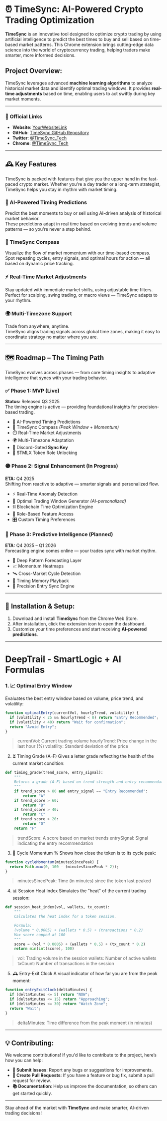 # **⏰ TimeSync: AI-Powered Crypto Trading Optimization**

**TimeSync** is an innovative tool designed to optimize crypto trading by using artificial intelligence to predict the best times to buy and sell based on time-based market patterns. This Chrome extension brings cutting-edge data science into the world of cryptocurrency trading, helping traders make smarter, more informed decisions.

## **Project Overview:**

TimeSync leverages advanced **machine learning algorithms** to analyze historical market data and identify optimal trading windows. It provides **real-time adjustments** based on time, enabling users to act swiftly during key market moments.

---
### 📎 **Official Links**

- **Website**: [YourWebsiteLink](https://timelytics.app)
- **GitHub**: [TimeSync GitHub Repository](https://github.com/Timelytics/Timelytics)
- **Twitter**: [@TimeSync_Tech](https://twitter.com/Timelytics)
- **Chrome**: [@TimeSync_Tech](https://chromewebstore.google.com/detail/timelytics/bhncojenjfkjhaaldbfgmlpiammgfeil)
---

## 🕰️ Key Features

TimeSync is packed with features that give you the upper hand in the fast-paced crypto market. Whether you're a day trader or a long-term strategist, TimeSync helps you stay in rhythm with market timing.

### 🤖 AI-Powered Timing Predictions  
Predict the best moments to buy or sell using AI-driven analysis of historical market behavior.  
These predictions adapt in real time based on evolving trends and volume patterns — so you're never a step behind.

### 🧭 TimeSync Compass  
Visualize the flow of market momentum with our time-based compass.  
Spot repeating cycles, entry signals, and optimal hours for action — all based on dynamic price tracking.

### ⚡ Real-Time Market Adjustments  
Stay updated with immediate market shifts, using adjustable time filters.  
Perfect for scalping, swing trading, or macro views — TimeSync adapts to your rhythm.

### 🌍 Multi-Timezone Support  
Trade from anywhere, anytime.  
TimeSync aligns trading signals across global time zones, making it easy to coordinate strategy no matter where you are.

---
## 🗺️ Roadmap – The Timing Path

TimeSync evolves across phases — from core timing insights to adaptive intelligence that syncs with your trading behavior.

### ✅ Phase 1: MVP (Live)  
**Status:** Released Q3 2025  
The timing engine is active — providing foundational insights for precision-based trading.

- 🧠 AI-Powered Timing Predictions  
- 🧭 TimeSync Compass *(Peak Window + Momentum)*  
- ⏱️ Real-Time Market Adjustments  
- 🌍 Multi-Timezone Adaptation  
- 🔐 Discord-Gated **Sync Key**  
- 💠 $TMLX Token Role Unlocking  

### 🟣 Phase 2: Signal Enhancement (In Progress)  
**ETA:** Q4 2025  
Shifting from reactive to adaptive — smarter signals and personalized flow.

- ⚡ Real-Time Anomaly Detection  
- 📅 Optimal Trading Window Generator *(AI-personalized)*  
- ⛓️ Blockchain Time Optimization Engine  
- 🧩 Role-Based Feature Access  
- 🎛️ Custom Timing Preferences  

### 🔴 Phase 3: Predictive Intelligence (Planned)  
**ETA:** Q4 2025 – Q1 2026  
Forecasting engine comes online — your trades sync with market rhythm.

- 🧠 Deep Pattern Forecasting Layer  
- 📈 Momentum Heatmaps  
- 🛰️ Cross-Market Cycle Detection  
- 🧬 Timing Memory Playback  
- 🧭 Precision Entry Sync Engine  

---

## **🔧 Installation & Setup:**

1. Download and install **TimeSync** from the Chrome Web Store.
2. After installation, click the extension icon to open the dashboard.
3. Customize your time preferences and start receiving **AI-powered predictions**.

---

# **DeepTrail** - SmartLogic + AI Formulas

### **1. 📈 Optimal Entry Window**

Evaluates the best entry window based on volume, price trend, and volatility:

```javascript
function optimalEntry(currentVol, hourlyTrend, volatility) {
  if (volatility < 25 && hourlyTrend < 0) return "Entry Recommended";
  if (volatility < 40) return "Wait for confirmation";
  return "Avoid Entry";
}
```
> currentVol: Current trading volume
> hourlyTrend: Price change in the last hour (%)
> volatility: Standard deviation of the price

2. ⏳ Timing Grade (A–F)
Gives a letter grade reflecting the health of the current market condition:
```python
def timing_grade(trend_score, entry_signal):
    """
    Returns a grade (A–F) based on trend strength and entry recommendation.
    """
    if trend_score > 80 and entry_signal == "Entry Recommended":
        return "A"
    if trend_score > 60:
        return "B"
    if trend_score > 40:
        return "C"
    if trend_score > 20:
        return "D"
    return "F"
```
> trendScore: A score based on market trends
> entrySignal: Signal indicating the entry recommendation

3. 🔄 Cycle Momentum %
Shows how close the token is to its cycle peak:

```javascript
function cycleMomentum(minutesSincePeak) {
  return Math.max(0, 100 - (minutesSincePeak * 2));
}
```
> minutesSincePeak: Time (in minutes) since the token last peaked

4. 📊 Session Heat Index
Simulates the "heat" of the current trading session:

```python
def session_heat_index(vol, wallets, tx_count):
    """
    Calculates the heat index for a token session.

    Formula:
    (volume * 0.0005) + (wallets * 0.5) + (transactions * 0.2)
    Max score capped at 100
    """
    score = (vol * 0.0005) + (wallets * 0.5) + (tx_count * 0.2)
    return min(int(score), 100)
```
> vol: Trading volume in the session
> wallets: Number of active wallets
> txCount: Number of transactions in the session

5. 🕰️ Entry-Exit Clock
A visual indicator of how far you are from the peak moment:

```javascript
function entryExitClock(deltaMinutes) {
  if (deltaMinutes <= 5) return "NOW";
  if (deltaMinutes <= 15) return "Approaching";
  if (deltaMinutes <= 30) return "Watch Zone";
  return "Wait";
}
```
> deltaMinutes: Time difference from the peak moment (in minutes)


---
## **💡 Contributing:**

We welcome contributions! If you'd like to contribute to the project, here’s how you can help:

- **📝 Submit Issues**: Report any bugs or suggestions for improvements.
- **🔄 Create Pull Requests**: If you have a feature or bug fix, submit a pull request for review.
- **📚 Documentation**: Help us improve the documentation, so others can get started quickly.

---

Stay ahead of the market with **TimeSync** and make smarter, AI-driven trading decisions!
